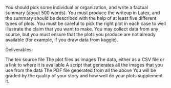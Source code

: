 You should pick some individual or organization, and write a factual summary (about 500 words). You must produce the writeup in Latex, and the summary should be described with the help of at least five different types of plots. You must be careful to pick the right plot in each case to well illustrate the claim that you want to make. You may collect data from any source, but you must ensure that the plots you produce are not already available (for example, if you draw data from kaggle).

Deliverables:

The tex source file
The plot files as images
The data, either as a CSV file or a link to where it is available
A script that generates all the images that you use from the data
The PDF file generated from all the above
You will be graded by the quality of your story and how well do your plots supplement it.